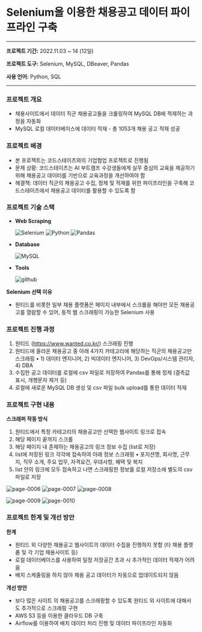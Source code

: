# Selenium을 이용한 채용공고 데이터 파이프라인 구축

---

**프로젝트 기간:** 2022.11.03 ~ 14 (12일)

**프로젝트 도구:** Selenium, MySQL, DBeaver, Pandas

**사용 언어:** Python, SQL

---

### 프로젝트 개요

- 채용사이트에서 데이터 직군 채용공고들을 크롤링하여 MySQL DB에 적재하는 과정을 자동화
- MySQL 로컬 데이터베이스에 데이터 적재 - 총 1053개 채용 공고 적재 성공

### 프로젝트 배경

- 본 프로젝트는 코드스테이츠와의 기업협업 프로젝트로 진행됨
- 문제 상황: 코드스테이츠는 AI 부트캠프 수강생들에게 실무 중심의 교육을 제공하기 위해 채용공고 데이터를 기반으로 교육과정을 개선하여야 함
- 해결책: 데이터 직군의 채용공고 수집, 정제 및 적재를 위한 파이프라인을 구축해 코드스테이츠에서 채용공고 데이터를 활용할 수 있도록 함

### 프로젝트 기술 스택

- **Web Scraping**
    
    ![Selenium](https://img.shields.io/badge/Selenium-43B02A?style=for-the-badge&logo=selenium&logoColor=white) ![Python](https://img.shields.io/badge/Python-3776AB?style=for-the-badge&logo=python&logoColor=white) ![Pandas](https://img.shields.io/badge/Pandas-150458?style=for-the-badge&logo=pandas&logoColor=white) 
   
- **Database**
    
    ![MySQL](https://img.shields.io/badge/mysql-4479A1?style=for-the-badge&logo=mysql&logoColor=white)
    
- **Tools**
    
    ![github](https://img.shields.io/badge/github-181717?style=for-the-badge&logo=github&logoColor=white)
    

**Selenium 선택 이유**

- 원티드를 비롯한 일부 채용 플랫폼은 페이지 내부에서 스크롤을 해야만 모든 채용공고를 열람할 수 있어, 동적 웹 스크래핑이 가능한 Selenium 사용


### 프로젝트 진행 과정

1. 원티드 (https://www.wanted.co.kr/) 스크래핑 진행
2. 원티드에 올라온 채용공고 중 아래 4가지 카테고리에 해당하는 직군의 채용공고만 스크래핑
• 1) 데이터 엔지니어, 2) 빅데이터 엔지니어, 3) DevOps/시스템 관리자, 4) DBA
3. 수집한 공고 데이터를 로컬에 csv 파일로 저장하여 Pandas를 통해 정제 (결측값 표시, 개행문자 제거 등)
4. 로컬에 새로운 MySQL DB 생성 및 csv 파일 bulk upload를 통한 데이터 적재


### 프로젝트 구현 내용

**스크래퍼 작동 방식**
1. 원티드에서 특정 카테고리의 채용공고만 선택한 웹사이트 링크로 접속 
2. 해당 페이지 끝까지 스크롤
3. 해당 페이지 내 존재하는 채용공고의 링크 정보 수집 (list로 저장)
4. list에 저장된 링크 각각에 접속하여 아래 정보 스크래핑
• 포지션명, 회사명, 근무지, 직무 소개, 주요 업무, 자격요건, 우대사항, 혜택 및 복지 
5. list 안의 링크에 모두 접속하고 나면 스크래핑한 정보를 로컬 저장소에 별도의 csv 파일로 저장


![page-0006](https://user-images.githubusercontent.com/46596653/211158483-c715cafe-ee0c-4750-9353-792d3b61eeb7.jpg)
![page-0007](https://user-images.githubusercontent.com/46596653/211158484-3e27a93e-7c4d-4f47-97cf-3131bc0ec329.jpg)
![page-0008](https://user-images.githubusercontent.com/46596653/211158487-d1ec660e-4ee3-453e-aea0-0de6b0221af1.jpg)


![page-0009](https://user-images.githubusercontent.com/46596653/211158557-6b330996-f3a3-421b-8d2c-0e42cacd5b34.jpg)
![page-0010](https://user-images.githubusercontent.com/46596653/211158558-5e6e06b9-ba84-413c-b761-3e0da270993d.jpg)



### 프로젝트 한계 및 개선 방안

**한계**

- 원티드 외 다양한 채용공고 웹사이트의 데이터 수집을 진행하지 못함 (타 채용 플랫폼 및 각 기업 채용사이트 등)
- 로컬 데이터베이스를 사용하여 일정 저장공간 초과 시 추가적인 데이터 적재가 어려움
- 배치 스케줄링을 하지 않아 채용 공고 데이터가 자동으로 업데이트되지 않음

**개선 방안**

- 보다 많은 사이트 의 채용공고를 스크래핑할 수 있도록 원티드 외 사이트에 대해서도 추가적으로 스크래핑 구현
- AWS S3 등을 이용한 클라우드 DB 구축
- Airflow를 이용하여 배치 데이터 처리 진행 및 데이터 파이프라인 자동화



